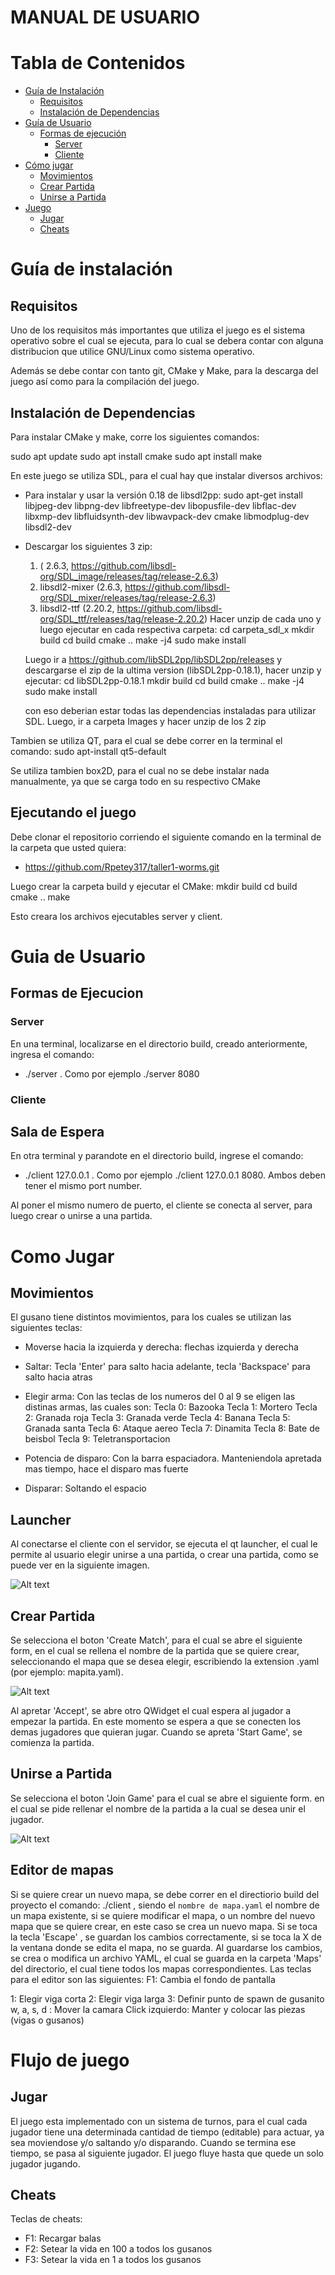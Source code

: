 # MANUAL DE USUARIO

# Tabla de Contenidos

- [Guía de Instalación](#guia-de-instalación)
     - [Requisitos](#requisitos)
     - [Instalación de Dependencias](#instalación-de-dependecias)
- [Guía de Usuario](#guía-de-usuario)
     - [Formas de ejecución](#formas-de-ejecucción)
          - [Server](#server)
          - [Cliente](#cliente)
- [Cómo jugar](#cómo-jugar)
     - [Movimientos](#movimientos)
     - [Crear Partida](#crear-partida)
     - [Unirse a Partida](#unirse-a-partida)
- [Juego](#flujo-de-juego)
     - [Jugar](#jugar)
     - [Cheats](#cheats)

# Guía de instalación

## Requisitos

Uno de los requisitos más importantes que utiliza el juego es el sistema operativo sobre el cual se ejecuta, para lo cual se debera contar con alguna distribucion que utilice GNU/Linux como sistema operativo.

Además se debe contar con tanto git, CMake y Make, para la descarga del juego así como para la compilación del juego.

## Instalación de Dependencias

Para instalar CMake y make, corre los siguientes comandos:

sudo apt update
sudo apt install cmake
sudo apt install make

En este juego se utiliza SDL, para el cual hay que instalar diversos archivos:

- Para instalar y usar la versión 0.18 de libsdl2pp:
  sudo apt-get install libjpeg-dev libpng-dev libfreetype-dev libopusfile-dev libflac-dev libxmp-dev libfluidsynth-dev libwavpack-dev cmake libmodplug-dev libsdl2-dev

- Descargar los siguientes 3 zip:

     1. ( 2.6.3, https://github.com/libsdl-org/SDL_image/releases/tag/release-2.6.3)
     2. libsdl2-mixer (2.6.3, https://github.com/libsdl-org/SDL_mixer/releases/tag/release-2.6.3)
     3. libsdl2-ttf (2.20.2, https://github.com/libsdl-org/SDL_ttf/releases/tag/release-2.20.2)
        Hacer unzip de cada uno y luego ejecutar en cada respectiva carpeta:
        cd carpeta_sdl_x
        mkdir build
        cd build
        cmake ..
        make -j4
        sudo make install

     Luego ir a https://github.com/libSDL2pp/libSDL2pp/releases y descargarse el zip de la ultima version (libSDL2pp-0.18.1), hacer unzip y ejecutar:
     cd libSDL2pp-0.18.1
     mkdir build
     cd build
     cmake ..
     make -j4
     sudo make install

     con eso deberian estar todas las dependencias instaladas para utilizar SDL. Luego, ir a carpeta Images y hacer unzip de los 2 zip

Tambien se utiliza QT, para el cual se debe correr en la terminal el comando:
sudo apt-install qt5-default

Se utiliza tambien box2D, para el cual no se debe instalar nada manualmente, ya que se carga todo en su respectivo CMake

## Ejecutando el juego

Debe clonar el repositorio corriendo el siguiente comando en la terminal de la carpeta que usted quiera:

- https://github.com/Rpetey317/taller1-worms.git

Luego crear la carpeta build y ejecutar el CMake:
mkdir build
cd build
cmake ..
make

Esto creara los archivos ejecutables server y client.

# Guia de Usuario

## Formas de Ejecucion

### Server

En una terminal, localizarse en el directorio build, creado anteriormente, ingresa el comando:

- ./server <port number> . Como por ejemplo ./server 8080

### Cliente

## Sala de Espera

En otra terminal y parandote en el directorio build, ingrese el comando:

- ./client 127.0.0.1 <port number>. Como por ejemplo ./client 127.0.0.1 8080. Ambos deben tener el mismo port number.

Al poner el mismo numero de puerto, el cliente se conecta al server, para luego crear o unirse a una partida.

# Como Jugar

## Movimientos

El gusano tiene distintos movimientos, para los cuales se utilizan las siguientes teclas:

- Moverse hacia la izquierda y derecha: flechas izquierda y derecha
- Saltar: Tecla 'Enter' para salto hacia adelante, tecla 'Backspace' para salto hacia atras
- Elegir arma: Con las teclas de los numeros del 0 al 9 se eligen las distinas armas, las cuales son:
  Tecla 0: Bazooka
  Tecla 1: Mortero
  Tecla 2: Granada roja
  Tecla 3: Granada verde
  Tecla 4: Banana
  Tecla 5: Granada santa
  Tecla 6: Ataque aereo
  Tecla 7: Dinamita
  Tecla 8: Bate de beisbol
  Tecla 9: Teletransportacion

- Potencia de disparo: Con la barra espaciadora. Manteniendola apretada mas tiempo, hace el disparo mas fuerte
- Disparar: Soltando el espacio

## Launcher

Al conectarse el cliente con el servidor, se ejecuta el qt launcher, el cual le permite al usuario elegir unirse a una partida,
o crear una partida, como se puede ver en la siguiente imagen.

![Alt text](launcher.png)

## Crear Partida

Se selecciona el boton 'Create Match', para el cual se abre el siguiente form, en el cual se rellena el nombre de la partida
que se quiere crear, seleccionando el mapa que se desea elegir, escribiendo la extension .yaml (por ejemplo: mapita.yaml).

![Alt text](createMatch.png)

Al apretar 'Accept', se abre otro QWidget el cual espera al jugador a empezar la partida. En este momento se espera a que se
conecten los demas jugadores que quieran jugar. Cuando se apreta 'Start Game', se comienza la partida.

## Unirse a Partida

Se selecciona el boton 'Join Game' para el cual se abre el siguiente form. en el cual se pide rellenar el nombre de la partida
a la cual se desea unir el jugador.

![Alt text](joinGame.png)

## Editor de mapas

Si se quiere crear un nuevo mapa, se debe correr en el directiorio build del proyecto el comando:
./client <nombre de mapa.yaml> , siendo el `nombre de mapa.yaml` el nombre de un mapa existente, si se quiere modificar el mapa, o un
nombre del nuevo mapa que se quiere crear, en este caso se crea un nuevo mapa. Si se toca la tecla 'Escape' , se guardan los
cambios correctamente, si se toca la X de la ventana donde se edita el mapa, no se guarda. Al guardarse los cambios, se crea o
modifica un archivo YAML, el cual se guarda en la carpeta 'Maps' del directorio, el cual tiene todos los mapas correspondientes.
Las teclas para el editor son las siguientes:
F1: Cambia el fondo de pantalla

1: Elegir viga corta
2: Elegir viga larga
3: Definir punto de spawn de gusanito
w, a, s, d : Mover la camara
Click izquierdo: Manter y colocar las piezas (vigas o gusanos)

# Flujo de juego

## Jugar

El juego esta implementado con un sistema de turnos, para el cual cada jugador tiene una determinada cantidad de tiempo (editable)
para actuar, ya sea moviendose y/o saltando y/o disparando. Cuando se termina ese tiempo, se pasa al siguiente jugador.
El juego fluye hasta que quede un solo jugador jugando.

## Cheats

Teclas de cheats:

- F1: Recargar balas
- F2: Setear la vida en 100 a todos los gusanos
- F3: Setear la vida en 1 a todos los gusanos
